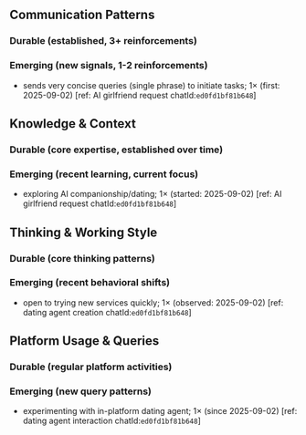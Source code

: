 ## Communication Patterns
### Durable (established, 3+ reinforcements)

### Emerging (new signals, 1-2 reinforcements)
- sends very concise queries (single phrase) to initiate tasks; 1× (first: 2025-09-02) [ref: AI girlfriend request chatId:`ed0fd1bf81b648`]

## Knowledge & Context
### Durable (core expertise, established over time)

### Emerging (recent learning, current focus)
- exploring AI companionship/dating; 1× (started: 2025-09-02) [ref: AI girlfriend request chatId:`ed0fd1bf81b648`]

## Thinking & Working Style
### Durable (core thinking patterns)

### Emerging (recent behavioral shifts)
- open to trying new services quickly; 1× (observed: 2025-09-02) [ref: dating agent creation chatId:`ed0fd1bf81b648`]

## Platform Usage & Queries
### Durable (regular platform activities)

### Emerging (new query patterns)
- experimenting with in-platform dating agent; 1× (since 2025-09-02) [ref: dating agent interaction chatId:`ed0fd1bf81b648`]